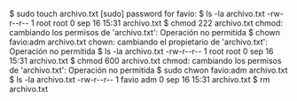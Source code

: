 $ sudo touch archivo.txt
[sudo] password for favio:
$ ls -la archivo.txt
-rw-r--r-- 1 root root 0 sep 16 15:31 archivo.txt
$ chmod 222 archivo.txt
chmod: cambiando los permisos de 'archivo.txt': Operación no permitida
$ chown favio:adm archivo.txt
chown: cambiando el propietario de 'archivo.txt': Operación no permitida
$ ls -la archivo.txt
-rw-r--r-- 1 root root 0 sep 16 15:31 archivo.txt
$ chmod 600 archivo.txt
chmod: cambiando los permisos de 'archivo.txt': Operación no permitida
$ sudo chwon favio:adm archivo.txt
$ ls -la archivo.txt
-rw-r--r-- 1 favio adm 0 sep 16 15:31 archivo.txt
$ rm archivo.txt

